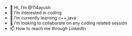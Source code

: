- 👋 Hi, I’m @114ayush
- 👀 I’m interested in coding
- 🌱 I’m currently learning c++,java
- 💞️ I’m looking to collaborate on any coding related session 
- 📫 How to reach me through LinkedIn 

<!---
114ayush/114ayush is a ✨ special ✨ repository because its `README.md` (this file) appears on your GitHub profile.
You can click the Preview link to take a look at your changes.
--->
